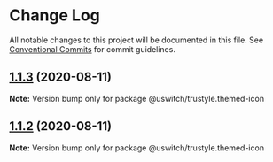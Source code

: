 # Change Log

All notable changes to this project will be documented in this file.
See [Conventional Commits](https://conventionalcommits.org) for commit guidelines.

## [1.1.3](https://github.com/uswitch/trustyle/compare/@uswitch/trustyle.themed-icon@1.1.2...@uswitch/trustyle.themed-icon@1.1.3) (2020-08-11)

**Note:** Version bump only for package @uswitch/trustyle.themed-icon





## [1.1.2](https://github.com/uswitch/trustyle/compare/@uswitch/trustyle.themed-icon@1.1.0...@uswitch/trustyle.themed-icon@1.1.2) (2020-08-11)

**Note:** Version bump only for package @uswitch/trustyle.themed-icon

